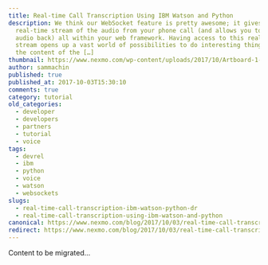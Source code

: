 ```yaml
---
title: Real-time Call Transcription Using IBM Watson and Python
description: We think our WebSocket feature is pretty awesome; it gives you a
  real-time stream of the audio from your phone call (and allows you to stream
  audio back) all within your web framework. Having access to this real-time
  stream opens up a vast world of possibilities to do interesting things with
  the content of the […]
thumbnail: https://www.nexmo.com/wp-content/uploads/2017/10/Artboard-1-2.png
author: sammachin
published: true
published_at: 2017-10-03T15:30:10
comments: true
category: tutorial
old_categories:
  - developer
  - developers
  - partners
  - tutorial
  - voice
tags:
  - devrel
  - ibm
  - python
  - voice
  - watson
  - websockets
slugs:
  - real-time-call-transcription-ibm-watson-python-dr
  - real-time-call-transcription-using-ibm-watson-and-python
canonical: https://www.nexmo.com/blog/2017/10/03/real-time-call-transcription-ibm-watson-python-dr
redirect: https://www.nexmo.com/blog/2017/10/03/real-time-call-transcription-ibm-watson-python-dr
---
```

Content to be migrated...